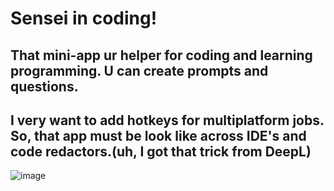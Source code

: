 # Sensei in coding!
## That mini-app ur helper for coding and learning programming. U can create prompts and questions.
## I very want to add hotkeys for multiplatform jobs. So, that app must be look like across IDE's and code redactors.(uh, I got that trick from DeepL)
![image](https://github.com/user-attachments/assets/c852d40e-4264-49c7-8f33-77401272e569)
